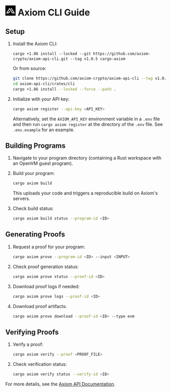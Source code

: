 # <img src="./favicon.ico" alt="Axiom Proving CLI" width="32" height="32" /> Axiom CLI Guide

## Setup

1. Install the Axiom CLI:

   ```
   cargo +1.86 install --locked --git https://github.com/axiom-crypto/axiom-api-cli.git --tag v1.0.5 cargo-axiom
   ```

   Or from source:

   ```bash
   git clone https://github.com/axiom-crypto/axiom-api-cli --tag v1.0.5
   cd axiom-api-cli/crates/cli
   cargo +1.86 install --locked --force --path .
   ```

2. Initialize with your API key:
   ```bash
   cargo axiom register --api-key <API_KEY>
   ```
   Alternatively, set the `AXIOM_API_KEY` environment variable in a `.env` file and then run `cargo axiom register` at the directory of the `.env` file.
   See `.env.example` for an example.

## Building Programs

1. Navigate to your program directory (containing a Rust workspace with an OpenVM guest program).

2. Build your program:

   ```bash
   cargo axiom build
   ```

   This uploads your code and triggers a reproducible build on Axiom's servers.

3. Check build status:
   ```bash
   cargo axiom build status --program-id <ID>
   ```

## Generating Proofs

1. Request a proof for your program:

   ```bash
   cargo axiom prove --program-id <ID> --input <INPUT>
   ```

2. Check proof generation status:

   ```bash
   cargo axiom prove status --proof-id <ID>
   ```

3. Download proof logs if needed:

   ```bash
   cargo axiom prove logs --proof-id <ID>
   ```

4. Download proof artifacts:
   ```bash
   cargo axiom prove download --proof-id <ID> --type evm
   ```

## Verifying Proofs

1. Verify a proof:

   ```bash
   cargo axiom verify --proof <PROOF_FILE>
   ```

2. Check verification status:
   ```bash
   cargo axiom verify status --verify-id <ID>
   ```

For more details, see the [Axiom API Documentation](https://proving-api-docs.axiom.xyz/api-reference/axiom-cli).
